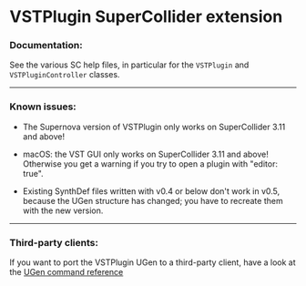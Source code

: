 VSTPlugin SuperCollider extension
=================================

### Documentation:

See the various SC help files, in particular for the `VSTPlugin` and `VSTPluginController` classes.

---

### Known issues:

* The Supernova version of VSTPlugin only works on SuperCollider 3.11 and above!

* macOS: the VST GUI only works on SuperCollider 3.11 and above!
  Otherwise you get a warning if you try to open a plugin with "editor: true".

* Existing SynthDef files written with v0.4 or below don't work in v0.5, because the UGen structure has changed; you have to recreate them with the new version.

---

### Third-party clients:

If you want to port the VSTPlugin UGen to a third-party client,
have a look at the [UGen command reference](doc/VSTPlugin-UGen-Reference.md)
